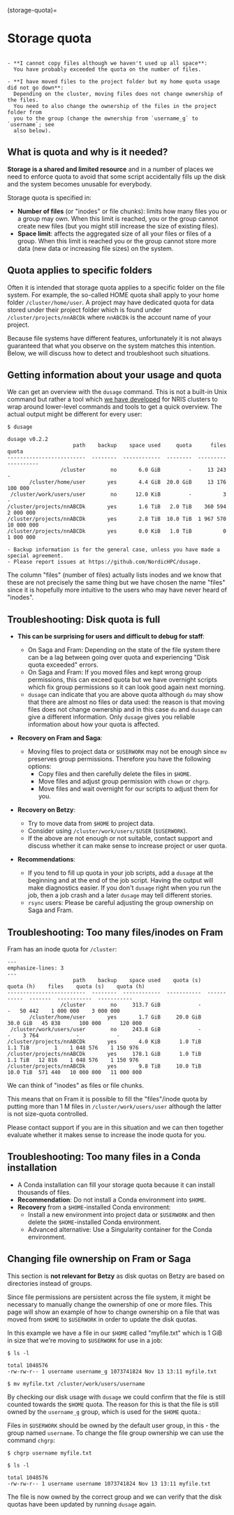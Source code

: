 (storage-quota)=

# Storage quota

```{contents} Table of Contents
```

```{admonition} Frequently asked questions
- **I cannot copy files although we haven't used up all space**:
  You have probably exceeded the quota on the number of files.

- **I have moved files to the project folder but my home quota usage did not go down**:
  Depending on the cluster, moving files does not change ownership of the files.
  You need to also change the ownership of the files in the project folder from
  you to the group (change the ownership from `username_g` to `username`; see
  also below).
```


## What is quota and why is it needed?

**Storage is a shared and limited resource** and in a number of places we need to
enforce quota to avoid that some script accidentally fills up the disk and the
system becomes unusable for everybody.

Storage quota is specified in:
- **Number of files** (or "inodes" or file chunks): limits how many files you or a group may own.
  When this limit is reached, you or the group cannot create new files (but you
  might still increase the size of existing files).
- **Space limit**: affects the aggregated
  size of all your files or files of a group. When this limit is reached you
  or the group cannot store more data (new data or increasing file sizes) on
  the system.


## Quota applies to specific folders

Often it is intended that storage quota applies to a specific folder on the
file system. For example, the so-called HOME quota shall apply to your home
folder `/cluster/home/user`.  A project may have dedicated quota for data
stored under their project folder which is found under
`/cluster/projects/nnABCDk` where `nnABCDk` is the account name of your
project.

Because file systems have different
features, unfortunately it is not always guaranteed that what you observe on
the system matches this intention. Below, we will discuss how to detect and
troubleshoot such situations.


## Getting information about your usage and quota

We can get an overview with the `dusage` command. This is not a built-in
Unix command but rather a tool which [we have
developed](https://github.com/NordicHPC/dusage) for NRIS clusters to wrap
around lower-level commands and tools to get a quick overview. The actual
output might be different for every user:
```console
$ dusage

dusage v0.2.2
                     path    backup    space used     quota      files       quota
-------------------------  --------  ------------  --------  ---------  ----------
                 /cluster        no       6.0 GiB         -     13 243           -
       /cluster/home/user       yes       4.4 GiB  20.0 GiB     13 176     100 000
 /cluster/work/users/user        no      12.0 KiB         -          3           -
/cluster/projects/nnABCDk       yes       1.6 TiB   2.0 TiB    360 594   2 000 000
/cluster/projects/nnABCDk       yes       2.8 TiB  10.0 TiB  1 967 570  10 000 000
/cluster/projects/nnABCDk       yes       0.0 KiB   1.0 TiB          0   1 000 000

- Backup information is for the general case, unless you have made a special agreement.
- Please report issues at https://github.com/NordicHPC/dusage.
```

The column "files" (number of files) actually lists inodes and we know that
these are not precisely the same thing but we have chosen the name "files"
since it is hopefully more intuitive to the users who may have never heard of
"inodes".


## Troubleshooting: Disk quota is full

- **This can be surprising for users and difficult to debug for staff**:
  - On Saga and Fram: Depending on the state of the file system there can be a
    lag between going over quota and experiencing "Disk quota exceeded" errors.
  - On Saga and Fram: If you moved files and kept wrong group permissions, this
    can exceed quota but we have overnight scripts which fix group permissions
    so it can look good again next morning.
  - `dusage` can indicate that you are above quota although `du` may show that
    there are almost no files or data used: the reason is that moving files
    does not change ownership and in this case `du` and `dusage` can give a different
    information. Only `dusage` gives you reliable information about how your
    quota is affected.

- **Recovery on Fram and Saga**:
  - Moving files to project data or `$USERWORK` may not be enough since `mv`
    preserves group permissions. Therefore you have the following options:
    - Copy files and then carefully delete the files in `$HOME`.
    - Move files and adjust group permission with `chown` or `chgrp`.
    - Move files and wait overnight for our scripts to adjust them for you.

- **Recovery on Betzy**:
  - Try to move data from `$HOME` to project data.
  - Consider using `/cluster/work/users/$USER` (`$USERWORK`).
  - If the above are not enough or not suitable, contact support and discuss
    whether it can make sense to increase project or user quota.

- **Recommendations**:
  - If you tend to fill up quota in your job scripts, add a `dusage` at the
    beginning and at the end of the job script. Having the output will make
    diagnostics easier. If you don't `dusage` right when you run the job, then
    a job crash and a later `dusage` may tell different stories.
  - `rsync` users: Please be careful adjusting the group ownership on Saga and
    Fram.


## Troubleshooting: Too many files/inodes on Fram

Fram has an inode quota for `/cluster`:
```{code-block}
---
emphasize-lines: 3
---
                     path    backup    space used    quota (s)    quota (h)    files    quota (s)    quota (h)
-------------------------  --------  ------------  -----------  -----------  -------  -----------  -----------
                 /cluster        no     313.7 GiB            -            -   50 442    1 000 000    3 000 000
       /cluster/home/user       yes       1.7 GiB     20.0 GiB     30.0 GiB   45 838      100 000      120 000
 /cluster/work/users/user        no     243.8 GiB            -            -    3 764            -            -
/cluster/projects/nnABCDk       yes       4.0 KiB      1.0 TiB      1.1 TiB        1    1 048 576    1 150 976
/cluster/projects/nnABCDk       yes     178.1 GiB      1.0 TiB      1.1 TiB   12 816    1 048 576    1 150 976
/cluster/projects/nnABCDk       yes       9.8 TiB     10.0 TiB     10.0 TiB  571 440   10 000 000   11 000 000
```

We can think of "inodes" as files or file chunks.

This means that on Fram it is possible to fill the "files"/inode quota by
putting more than 1 M files in `/cluster/work/users/user` although the latter
is not size-quota controlled.

Please contact support if you are in this situation and we can then together evaluate
whether it makes sense to increase the inode quota for you.


## Troubleshooting: Too many files in a Conda installation

- A Conda installation can fill your storage quota because it can install
  thousands of files.
- **Recommendation**: Do not install a Conda environment into `$HOME`.
- **Recovery** from a `$HOME`-installed Conda environment:
  - Install a new environment into project data or `$USERWORK` and then delete
    the `$HOME`-installed Conda environment.
  - Advanced alternative: Use a Singularity container for the Conda environment.


## Changing file ownership on Fram or Saga

This section is **not relevant for Betzy** as disk quotas on Betzy are based on
directories instead of groups.

Since file permissions are persistent across the file system, it might be
necessary to manually change the ownership of one or more files.  This page
will show an example of how to change ownership on a file that was moved from
`$HOME` to `$USERWORK` in order to update the disk quotas.

In this example we have a file in our `$HOME` called "myfile.txt" which is 1
GiB in size that we're moving to `$USERWORK` for use in a job:

```console
$ ls -l

total 1048576
-rw-rw-r-- 1 username username_g 1073741824 Nov 13 13:11 myfile.txt
```

```console
$ mv myfile.txt /cluster/work/users/username
```

By checking our disk usage with `dusage` we could confirm that the file is still
counted towards the `$HOME` quota. The reason for this is that the file is
still owned by the `username_g` group, which is used for the `$HOME` quota.:

Files in `$USERWORK` should be owned by the default user group, in this - the
group named `username`.  To change the file group ownership we can use the
command `chgrp`:
```console
$ chgrp username myfile.txt
```

```console
$ ls -l

total 1048576
-rw-rw-r-- 1 username username 1073741824 Nov 13 13:11 myfile.txt
```

The file is now owned by the correct group and we can verify that the disk
quotas have been updated by running `dusage` again.
